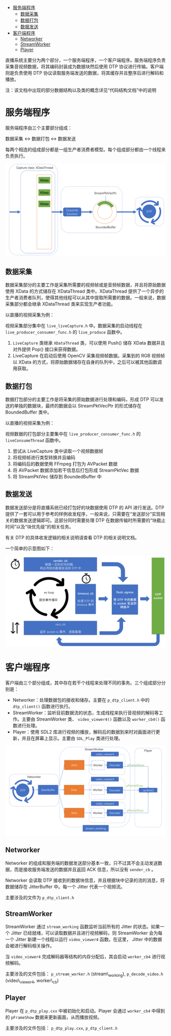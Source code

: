 - [服务端程序](#sec-1)
  - [数据采集](#sec-1-1)
  - [数据打包](#sec-1-2)
  - [数据发送](#sec-1-3)
- [客户端程序](#sec-2)
  - [Networker](#sec-2-1)
  - [StreamWorker](#sec-2-2)
  - [Player](#sec-2-3)

直播系统主要分为两个部分，一个服务端程序，一个客户端程序。服务端程序负责采集音视频数据，将其编码封装成为数据块然后使用 DTP 协议进行传输。客户端则是负责使用 DTP 协议读取服务端发送的数据，将其缓存并且整序后进行解码和播放。

注：该文档中出现的部分数据结构以及类的概念详见“代码结构文档”中的说明

# 服务端程序<a id="sec-1"></a>

服务端程序由三个主要部分组成：

数据采集 <-> 数据打包 <-> 数据发送

每两个相连的组成部分都是一组生产者消费者模型。每个组成部分都由一个线程来负责执行。

![img](imgs/live_server.png)

## 数据采集<a id="sec-1-1"></a>

数据采集部分的主要工作是采集所需要的视频帧或是音频帧数据，并且将原始数据使用 XData 的方式储存在 XDataThread 类中。XDataThread 提供了一个异步的生产者消费者队列，使得其他线程可以从其中提取所需要的数据。一般来说，数据采集部分都会继承 XDataThread 类来实现生产者功能。

以直播的视频采集为例：

视频采集部分集中在 `live_liveCapture.h` 中。数据采集的启动线程在 `live_producer_consumer_func.h` 的 `live_produce` 函数中。

1.  `LiveCapture` 类继承 `XDataThread` 类，可以使用 Push() 储存 XData 数据并且对外提供 Pop() 接口来获得数据。
2.  LiveCapture 在启动后使用 OpenCV 采集视频帧数据。采集到的 RGB 视频帧以 XData 的方式，将原始数据储存在自身的队列中，之后可以被其他函数调用获取。

## 数据打包<a id="sec-1-2"></a>

数据打包部分的主要工作是将采集的原始数据进行处理和编码，形成 DTP 可以发送的单独的数据块，最终的数据会以 StreamPktVecPtr 的形式储存在 BoundedBuffer 类中。

以直播的视频采集为例：

视频数据的打包部分主要集中在 `live_producer_consumer_func.h` 的 `liveConsumeThread` 函数中。

1.  尝试从 LiveCapture 类中读取一个视频数据帧
2.  将视频帧进行类型转换并且编码
3.  将编码后的数据使用 FFmpeg 打包为 AVPacket 数据
4.  将 AVPacket 数据添加若干信息后打包形成 StreamPktVec 数据
5.  将 StreamPktVec 储存到 BoundedBuffer 中

## 数据发送<a id="sec-1-3"></a>

数据发送部分是将直播系统已经打包好的块数据使用 DTP 的 API 进行发送。DTP 提供了一套可以用于参考的样例收发程序，一般来说，只需要在“发送部分”实现相关的数据发送逻辑即可。这部分同时需要处理 DTP 在数据传输时所需要的“块截止时间”以及“块优先级”的相关任务。

有关 DTP 的具体收发逻辑的相关说明请查看 DTP 的相关说明文档。

一个简单的示意图如下：

![img](imgs/dtp_struct.png)

# 客户端程序<a id="sec-2"></a>

客户端由三个部分组成，其中存在若干个线程来处理不同的事务。三个组成部分分别是：

-   Networker：处理数据包的接收和储存。主要在 `p_dtp_client.h` 中的 `dtp_client()` 函数进行执行。
-   StreamWorker：监听目前数据流的状态，生成线程来执行音视频的解码等工作。主要由 StreamWorker 类、 `video_viewer4()` 函数以及 `worker_cb4()` 函数进行处理。
-   Player：使用 SDL2 库进行视频的播放，解码后的数据到来时对画面进行更新，并且在屏幕上显示。主要由 `SDL_Play` 类进行处理。

![img](imgs/live_client.png)

## Networker<a id="sec-2-1"></a>

Networker 的组成和服务端的数据发送部分基本一致，只不过其不会主动发送数据，而是接收服务端发送的数据并且返回 ACK 信息，所以没有 `sender_cb` 。

Networker 会读取 DTP 接收到的数据块信息，并且根据块中记录的流的消息，将数据储存在 JitterBuffer 中。每一个 Jitter 代表一个视频流。

主要涉及的文件为 `p_dtp_client.h`

## StreamWorker<a id="sec-2-2"></a>

StreamWorker 通过 `stream_working` 函数监听当前所有的 Jitter 的状态。如果一个 Jitter 已经就绪，可以读取数据并且进行视频解码，则 StreamWorker 会为每一个 Jitter 新建一个线程以运行 `video_viewer4` 函数。在这里， Jitter 中的数据会被进行解码相关操作。

当 `video_viewer4` 完成解码器等结构的内存分配后，其会启动 `worker_cb4` 进行视频解码。

主要涉及的文件包括： `p_stream_worker.h` (stream\\<sub>working</sub>), `p_decode_video.h` (video\\<sub>viewer4</sub>, worker\\<sub>cb</sub>)

## Player<a id="sec-2-3"></a>

Player 在 `p_dtp_play.cxx` 中被初始化和启动。Player 会通过 `worker_cb4` 中得到的 `pFrameShow` 数据来更新画面，从而播放视频。

主要涉及的文件包括： `p_dtp_play.cxx`, `p_dtp_client.h`
